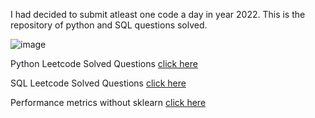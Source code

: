 I had decided to submit atleast one code a day in year 2022. This is the repository of python and SQL questions solved.

![image](https://user-images.githubusercontent.com/39691422/181013494-e67f8788-36e8-470d-bfdc-b02ba663ec9e.png)

Python Leetcode Solved Questions [click here](https://github.com/dhananjay93/leetcode/tree/main/python)

SQL Leetcode Solved Questions [click here](https://github.com/dhananjay93/leetcode/tree/main/sql)

Performance metrics without sklearn [click here](https://github.com/dhananjay93/dhananjay93.github.io/blob/main/5_Performance_metrics_Instructions.ipynb)

